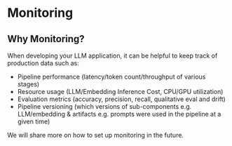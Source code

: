 # Monitoring

## Why Monitoring?

When developing your LLM application, it can be helpful to keep track of production data such as:

- Pipeline performance (latency/token count/throughput of various stages)
- Resource usage (LLM/Embedding Inference Cost, CPU/GPU utilization)
- Evaluation metrics (accuracy, precision, recall, qualitative eval and drift)
- Pipeline versioning (which versions of sub-components e.g. LLM/embedding & artifacts e.g. prompts were used in the pipeline at a given time)

We will share more on how to set up monitoring in the future.
